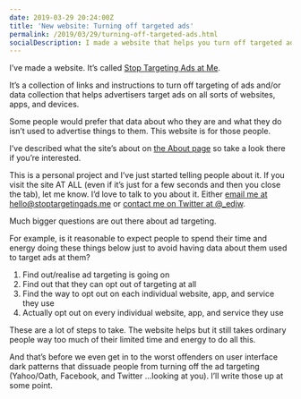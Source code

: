 ```yaml
---
date: 2019-03-29 20:24:00Z
title: 'New website: Turning off targeted ads'
permalink: /2019/03/29/turning-off-targeted-ads.html
socialDescription: I made a website that helps you turn off targeted ads
---
```

I’ve made a website. It’s called [Stop Targeting Ads at Me](https://stoptargetingads.me).

It’s a collection of links and instructions to turn off targeting of ads and/or data collection that helps advertisers target ads on all sorts of websites, apps, and devices.

Some people would prefer that data about who they are and what they do isn’t used to advertise things to them. This website is for those people.

I’ve described what the site’s about on [the About page](https://stoptargetingads.me/about) so take a look there if you’re interested.

This is a personal project and I’ve just started telling people about it. If you visit the site AT ALL (even if it’s just for a few seconds and then you close the tab), let me know. I’d love to talk to you about it. Either [email me at hello@stoptargetingads.me](mailto:hello@stoptargetingads.me) or [contact me on Twitter at @_edjw](https://twitter.com/_edjw).

Much bigger questions are out there about ad targeting.

For example, is it reasonable to expect people to spend their time and energy doing these things below just to avoid having data about them used to target ads at them?

1. Find out/realise ad targeting is going on
2. Find out that they can opt out of targeting at all
3. Find the way to opt out on each individual website, app, and service they use
4. Actually opt out on every individual website, app, and service they use

These are a lot of steps to take. The website helps but it still takes ordinary people way too much of their limited time and energy to do all this.

And that’s before we even get in to the worst offenders on user interface dark patterns that dissuade people from turning off the ad targeting (Yahoo/Oath, Facebook, and Twitter ...looking at you). I’ll write those up at some point.